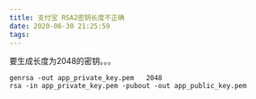 ```yaml
---
title: 支付宝 RSA2密钥长度不正确
date: 2020-06-30 21:25:59
tags:
---
```


要生成长度为2048的密钥。。。

```shell
genrsa -out app_private_key.pem   2048
rsa -in app_private_key.pem -pubout -out app_public_key.pem
```
